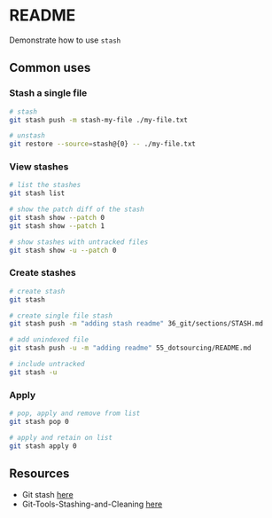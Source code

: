 # README

Demonstrate how to use `stash`

## Common uses

### Stash a single file

```sh
# stash
git stash push -m stash-my-file ./my-file.txt

# unstash 
git restore --source=stash@{0} -- ./my-file.txt
```

### View stashes

```sh
# list the stashes
git stash list 

# show the patch diff of the stash
git stash show --patch 0
git stash show --patch 1

# show stashes with untracked files
git stash show -u --patch 0   
```

### Create stashes

```sh
# create stash
git stash 

# create single file stash 
git stash push -m "adding stash readme" 36_git/sections/STASH.md

# add unindexed file
git stash push -u -m "adding readme" 55_dotsourcing/README.md

# include untracked
git stash -u 
```

### Apply

```sh
# pop, apply and remove from list
git stash pop 0 

# apply and retain on list
git stash apply 0 
```

## Resources

* Git stash [here](https://www.atlassian.com/git/tutorials/saving-changes/git-stash)  
* Git-Tools-Stashing-and-Cleaning [here](https://git-scm.com/book/en/v2/Git-Tools-Stashing-and-Cleaning)  
